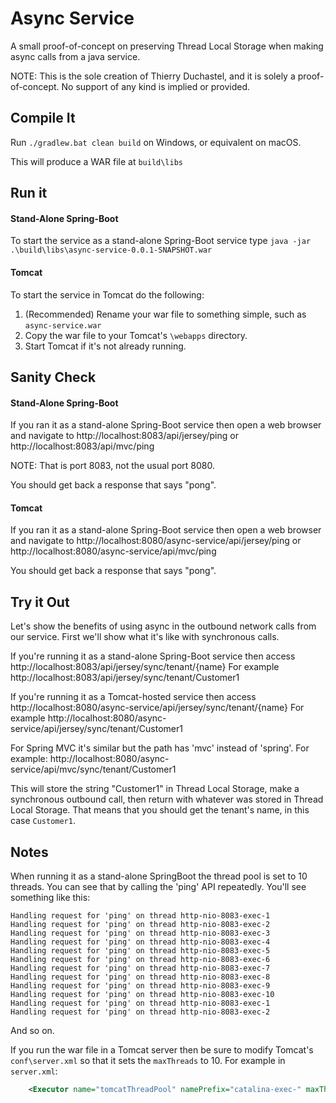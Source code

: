 # Async Service
A small proof-of-concept on preserving Thread Local Storage when making async calls from a java service.

NOTE: This is the sole creation of Thierry Duchastel, and it is solely a proof-of-concept. No support of any kind is implied or provided.

## Compile It
Run `./gradlew.bat clean build` on Windows, or equivalent on macOS.

This will produce a WAR file at `build\libs`

## Run it
#### Stand-Alone Spring-Boot
To start the service as a stand-alone Spring-Boot service type `java -jar .\build\libs\async-service-0.0.1-SNAPSHOT.war`

#### Tomcat
To start the service in Tomcat do the following:
1. (Recommended) Rename your war file to something simple, such as `async-service.war`
1. Copy the war file to your Tomcat's `\webapps` directory.
1. Start Tomcat if it's not already running.

## Sanity Check
#### Stand-Alone Spring-Boot
If you ran it as a stand-alone Spring-Boot service then open a web browser and navigate to http://localhost:8083/api/jersey/ping 
or http://localhost:8083/api/mvc/ping

NOTE: That is port 8083, not the usual port 8080.

You should get back a response that says "pong".

#### Tomcat
If you ran it as a stand-alone Spring-Boot service then open a web browser and navigate to http://localhost:8080/async-service/api/jersey/ping
or http://localhost:8080/async-service/api/mvc/ping

You should get back a response that says "pong".


## Try it Out
Let's show the benefits of using async in the outbound network calls from our service. First we'll show what
it's like with synchronous calls.

If you're running it as a stand-alone Spring-Boot service then access http://localhost:8083/api/jersey/sync/tenant/{name}
For example http://localhost:8083/api/jersey/sync/tenant/Customer1

If you're running it as a Tomcat-hosted service then access http://localhost:8080/async-service/api/jersey/sync/tenant/{name}
For example http://localhost:8080/async-service/api/jersey/sync/tenant/Customer1

For Spring MVC it's similar but the path has 'mvc' instead of 'spring'. For example:
http://localhost:8080/async-service/api/mvc/sync/tenant/Customer1

This will store the string "Customer1" in Thread Local Storage, make a synchronous outbound call, then return with
whatever was stored in Thread Local Storage.  That means that you should get the tenant's name, in this case `Customer1`.

## Notes
When running it as a stand-alone SpringBoot the thread pool is set to 10 threads.  You can see that by calling the
'ping' API repeatedly.  You'll see something like this:

```
Handling request for 'ping' on thread http-nio-8083-exec-1
Handling request for 'ping' on thread http-nio-8083-exec-2
Handling request for 'ping' on thread http-nio-8083-exec-3
Handling request for 'ping' on thread http-nio-8083-exec-4
Handling request for 'ping' on thread http-nio-8083-exec-5
Handling request for 'ping' on thread http-nio-8083-exec-6
Handling request for 'ping' on thread http-nio-8083-exec-7
Handling request for 'ping' on thread http-nio-8083-exec-8
Handling request for 'ping' on thread http-nio-8083-exec-9
Handling request for 'ping' on thread http-nio-8083-exec-10
Handling request for 'ping' on thread http-nio-8083-exec-1
Handling request for 'ping' on thread http-nio-8083-exec-2
```

And so on.

If you run the war file in a Tomcat server then be sure to modify Tomcat's `conf\server.xml` so that it sets the 
`maxThreads` to 10.  For example in `server.xml`:

```xml
    <Executor name="tomcatThreadPool" namePrefix="catalina-exec-" maxThreads="10" minSpareThreads="10"/>
```


